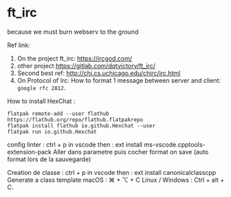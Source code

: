 # ft_irc

because we must burn webserv to the ground

Ref link:

1. On the project ft_irc: https://ircgod.com/
2. other project https://gitlab.com/dqtvictory/ft_irc/
3. Second best ref: http://chi.cs.uchicago.edu/chirc/irc.html
4. On Protocol of Irc: How to format 1 message between server and client: `google rfc 2812`.

How to install HexChat :

```shell
flatpak remote-add --user flathub https://flathub.org/repo/flathub.flatpakrepo
flatpak install flathub io.github.Hexchat --user
flatpak run io.github.Hexchat
```

config linter :
ctrl + p in vscode then :
	ext install ms-vscode.cpptools-extension-pack
Aller dans parametre puis cocher format on save (auto format lors de la sauvegarde)

Creation de classe :
ctrl + p in vscode then :
	ext install canonicalclasscpp
Generate a class template
	macOS : ⌘ + ⌥ + C
	Linux / Windows : Ctrl + alt + C.